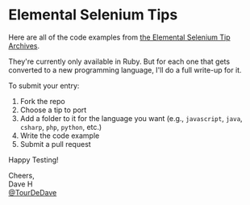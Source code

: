 # Elemental Selenium Tips

Here are all of the code examples from [the Elemental Selenium Tip Archives](http://elementalselenium.com/tips).

They're currently only available in Ruby. But for each one that gets converted to a new programming language, I'll do a full write-up for it.

To submit your entry:

1. Fork the repo
2. Choose a tip to port
3. Add a folder to it for the language you want (e.g., `javascript`, `java`, `csharp`, `php`, `python`, etc.)
4. Write the code example
5. Submit a pull request


Happy Testing!
  
  
  
Cheers,  
Dave H  
[@TourDeDave](https://twitter.com/tourdedave/)  
